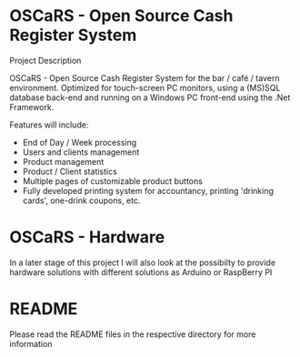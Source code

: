 # OSCaRS - Open Source Cash Register System

Project Description

OSCaRS - Open Source Cash Register System for the bar / café / tavern environment.
Optimized for touch-screen PC monitors, using a (MS)SQL database back-end and running on a Windows PC front-end using the .Net Framework.

Features will include:

* End of Day / Week processing
* Users and clients management
* Product management
* Product / Client statistics
* Multiple pages of customizable product buttons
* Fully developed printing system for accountancy, printing 'drinking cards', one-drink coupons, etc.

# OSCaRS - Hardware

In a later stage of this project I will also look at the possibilty to provide hardware solutions with different solutions as Arduino or RaspBerry PI

# README

Please read the README files in the respective directory for more information
